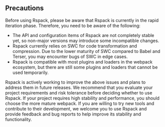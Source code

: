 ## Precautions

Before using Rspack, please be aware that Rspack is currently in the rapid iteration phase. Therefore, you need to be aware of the following:

- The API and configuration items of Rspack are not completely stable yet, so non-major versions may introduce some incompatible changes.
- Rspack currently relies on SWC for code transformation and compression. Due to the lower maturity of SWC compared to Babel and Terser, you may encounter bugs of SWC in edge cases.
- Rspack is compatible with most plugins and loaders in the webpack ecosystem, but there are still some plugins and loaders that cannot be used temporarily.

Rspack is actively working to improve the above issues and plans to address them in future releases. We recommend that you evaluate your project requirements and risk tolerance before deciding whether to use Rspack. If your project requires high stability and performance, you should choose the more mature webpack. If you are willing to try new tools and contribute to their development, we welcome you to use Rspack and provide feedback and bug reports to help improve its stability and functionality.
